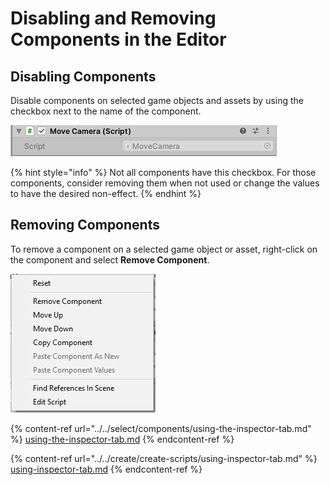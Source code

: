 # Disabling and Removing Components in the Editor

## Disabling Components

Disable components on selected game objects and assets by using the checkbox next to the name of the component.

![](<../../.gitbook/assets/image (95).png>)

{% hint style="info" %}
Not all components have this checkbox. For those components, consider removing them when not used or change the values to have the desired non-effect.
{% endhint %}

## Removing Components

To remove a component on a selected game object or asset, right-click on the component and select **Remove Component**.

![](<../../.gitbook/assets/image (116).png>)

{% content-ref url="../../select/components/using-the-inspector-tab.md" %}
[using-the-inspector-tab.md](../../select/components/using-the-inspector-tab.md)
{% endcontent-ref %}

{% content-ref url="../../create/create-scripts/using-inspector-tab.md" %}
[using-inspector-tab.md](../../create/create-scripts/using-inspector-tab.md)
{% endcontent-ref %}

